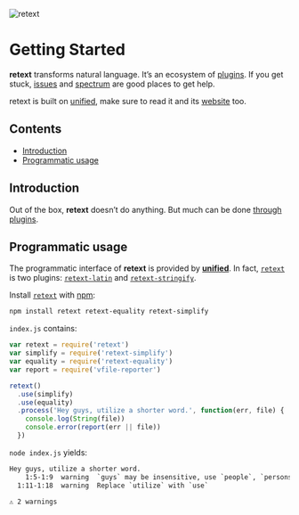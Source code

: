 ![retext][logo]

# Getting Started

**retext** transforms natural language.
It’s an ecosystem of [plugins][].
If you get stuck, [issues][] and [spectrum][] are good places to get help.

retext is built on [unified][], make sure to read it and its [website][] too.

## Contents

*   [Introduction](#introduction)
*   [Programmatic usage](#programmatic-usage)

## Introduction

Out of the box, **retext** doesn’t do anything.
But much can be done [through plugins][plugins].

## Programmatic usage

The programmatic interface of **retext** is provided by [**unified**][unified].
In fact, [`retext`][api] is two plugins:
[`retext-latin`][latin] and [`retext-stringify`][stringify].

Install [`retext`][api] with [npm][]:

```bash
npm install retext retext-equality retext-simplify
```

`index.js` contains:

```js
var retext = require('retext')
var simplify = require('retext-simplify')
var equality = require('retext-equality')
var report = require('vfile-reporter')

retext()
  .use(simplify)
  .use(equality)
  .process('Hey guys, utilize a shorter word.', function(err, file) {
    console.log(String(file))
    console.error(report(err || file))
  })
```

`node index.js` yields:

```txt
Hey guys, utilize a shorter word.
    1:5-1:9  warning  `guys` may be insensitive, use `people`, `persons`, `folks` instead  gals-men  retext-equality
  1:11-1:18  warning  Replace `utilize` with `use`                                         utilize   retext-simplify

⚠ 2 warnings
```

<!-- Definitions -->

[logo]: https://raw.githubusercontent.com/retextjs/retext/976354b/logo.svg?sanitize=true

[issues]: https://github.com/retextjs/retext/issues

[spectrum]: https://spectrum.chat/unified/retext

[npm]: https://docs.npmjs.com/cli/install

[api]: https://github.com/retextjs/retext/tree/master/packages/retext

[plugins]: https://github.com/retextjs/retext/tree/master/doc/plugins.md

[unified]: https://github.com/unifiedjs/unified

[website]: https://unifiedjs.com

[latin]: https://github.com/retextjs/retext/tree/master/packages/retext-latin

[stringify]: https://github.com/retextjs/retext/tree/master/packages/retext-stringify
